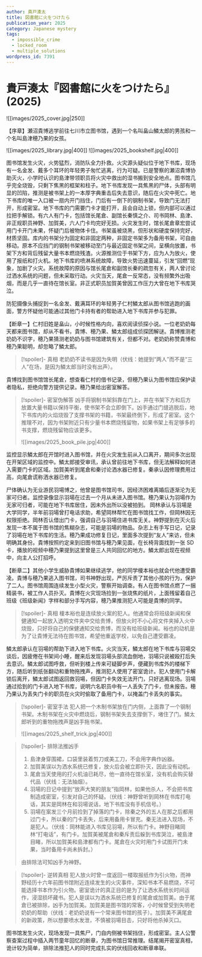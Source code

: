 ```yaml
---
author: 貴戸湊太
title: 図書館に火をつけたら
publication_year: 2025
category: Japanese mystery
tags:
  - impossible_crime
  - locked_room
  - multiple_solutions
wordpress_id: 7391
---
```


# 貴戸湊太『図書館に火をつけたら』(2025)

![[images/2025_cover.jpg|250]]

【序章】瀬沼貴博逃学前往七川市立图书馆，遇到一个名叫畠山鱗太郎的男孩和一个名叫島津穂乃果的女孩。

![[images/2025_library.jpg|400]]
![[images/2025_bookshelf.jpg|400]]

图书馆发生火灾，火势猛烈，消防队全力扑救。火灾源头疑似位于地下书库，现场有一名金发、戴多个耳环的年轻男子匆忙逃离，行为可疑。已是警察的瀬沼貴博协助灭火，小学时认识的島津带领职员将火灾中救出的湿书搬到安全地点。图书馆几乎完全烧毁，只剩下焦黑的框架和柱子。地下书库发现一具焦黑的尸体，头部有明显的凹陷，推测是被书架上的一本厚字典重击后失去意识，随后在火灾中死亡。地下书库的唯一入口被一扇内开门挡住，门后有一倒下的钢制书架，导致门无法打开，形成密室。地下书库的门需要门卡才能打开，且会自动上锁，但内部可以通过拉把手解锁。有六人有门卡，包括馆长尾倉、副馆长秦慎之介、司书岡林、島津、非正规职员神野、加賀美，六人门卡均完好无损。火灾发生时，馆长尾倉章宏尝试用门卡开门未果，怀疑门后被物体卡住。书架虽被烧黑，但形状和硬度保持完好，材质坚固。库内的书架分为固定和非固定两种，非固定书架多为备用书架，可自由移动。原本不应挡门的钢制书架被移动至门与最近固定书架之间，呈横向放置，书架下方和背后残留大量书本燃烧残渣。火源推测位于书架下方，应为人为放火，使用了报纸和打火机。地下书库的喷淋系统故障，导致火势迅速蔓延，引发“回燃”现象，加剧了火灾。系统故障的原因与馆长尾倉和副馆长秦的疏忽有关，两人曾讨论过洒水系统的问题，但未采取行动。火灾当天，尾倉一反常态，没有频繁外出吸烟，而是几乎一直待在馆长室。非正式职员加賀美曾因工作压力大曾在地下书库哭泣。

防犯摄像头捕捉到一名金发、戴满耳环的年轻男子仁村鱗太郎从图书馆逃跑的画面，警方怀疑他可能通过其他门卡持有者的帮助进入地下书库并参与犯罪。

【断章一】仁村旧姓是畠山，小时候性格内向，喜欢阅读侦探小说。一位老奶奶每天都来图书馆，却从不看书，貴博、穂乃果、鱗太郎组成侦探团解谜。貴博推测老奶奶不识字，穂乃果猜测老奶奶与图书馆建筑有关，但都不对。老奶奶称赞貴博和穂乃果聪明，却忽略了鱗太郎。

> [!spoiler]- 真相
> 老奶奶不读书是因为失明（伏线：她提到“两人”而不是“三人”在场，是因为鱗太郎当时没有出声）。

貴博找到图书馆馆长尾倉，想查看仁村的借书记录，但穂乃果认为图书馆应保护读者隐私，拒绝向警方提供记录。穂乃果给出密室解答。

> [!spoiler]- 密室伪解答
> 凶手将钢制书架斜靠在门上，并在书架下方和后方放置大量书籍以保持平衡，使书架不会立即倒下。凶手通过门缝逃脱后，地下书库内的火焰烧毁了支撑书架的书籍，书架最终倒下，形成了密室。这个推理不对，因为书架附近只有少量书本燃烧残留物，如果书架上有足够多的书支撑，燃烧残留物应该更多。
> 
> ![[images/2025_book_pile.jpg|400]]

监控显示鱗太郎在开馆时进入图书馆，并在火灾发生前从入口离开，期间多次出现在开架区域的监控中。鱗太郎接受审讯，承认曾前往地下书库，但无法解释如何进入需要门卡的区域。加賀美听到尾倉和秦讨论洒水器已修复。秦承认因修理费用过高，向尾倉谎称洒水器已修复。

尸体确认为无业游民羽場博之，他曾是图书馆司书，因经济困难离婚后逐渐沦为无家可归者。监控录像显示羽場在过去一个月从未进入图书馆。穂乃果认为羽場作为无家可归者，可能在地下书库居住，因未外出所以没被拍到。 岡林承认与羽場是大学同学，半年前羽場曾打电话求助，希望岡林帮忙在图书馆找工作，但岡林因无权限拒绝。岡林否认借出门卡，强调自己与羽場住进书库无关。神野提到在灭火后发现一本不属于图书馆的焦糊杂志，可能是羽場的物品。杂志上有手写日记，记录了羽場在地下书库的生活。穂乃果成功修复日记，里面多次提到“友人”来访，但未明确其身份。貴博按照约定来到旧图书馆与穂乃果见面，在长椅背面找到一张 SD 卡，播放的视频中穂乃果提到这里曾是三人共同回忆的地方。鱗太郎出现在视频中，向主人公打招呼。

【断章二】其他小学生威胁貴博如果继续逃学，他的同学榎本裕也就会代他遭受霸凌。貴博与穂乃果逃入图书馆，司书神野出现，严厉斥责了其他小孩的行为，保护了二人。图书馆周围连续发生小型火灾，警察开始调查。有人在图书馆点燃了一捆精装书，被工作人员扑灭。貴博在火灾现场捡到一张烧焦的纸片，上面残留着自己班级《班级新闻》字样和部分手写内容，穂乃果推测犯人可能是貴博的同学。

> [!spoiler]- 真相
> 榎本裕也是连续放火案的犯人。他通常会将班级新闻和保健通知一起放入透明文件夹中交给贵博，但放火时不小心将文件夹掉入火中烧毁，只好将自己的保健通知交给贵博，而没有给班级新闻。裕也的动机是为了让貴博无法待在图书馆，希望他重返学校，以免自己遭受霸凌。

鱗太郎承认在羽場的帮助下进入地下书库。火灾当天，鱗太郎在地下书库与羽場交谈后，因疲倦在书架间小睡，醒来后发现羽場头部流血倒地，羽場只说被殴打后失去意识。鱗太郎试图呼救，但听到楼上传来可疑脚步声，便藏到书库外的楼梯下方，随后听到纸张翻动和重物拖拽声，推测犯人使用了密室诡计。犯人使用门卡解锁后离开，鱗太郎试图返回救羽場，但因门卡失效无法开门，只好逃离现场。羽場通过拾到的门卡进入地下书库，说明六名职员中有一人丢失了门卡，但未报告。穂乃果认为丢失门卡的职员在火灾时偷取了备用门卡，以掩盖门卡丢失的事实。

> [!spoiler]- 密室手法
> 犯人把一个木制书架放在门内侧，上面靠了一个钢制书架。木制书架在火灾中燃烧后，钢制书架失去支撑倒下，堵住了门。鱗太郎听到的重物拖拽声是凶手拖书架。
> 
> ![[images/2025_shelf_trick.jpg|400]]

> [!spoiler]- 排除法推凶手
> 1. 島津身穿围裙，口袋里装着剪刀或美工刀，不会用字典作凶器。
> 2. 加賀美误以为洒水系统已修复，放火后会被立即扑灭，因此没有动机。
> 3. 尾倉当天使用的打火机油已耗尽，他一直待在馆长室，没有机会购买替代品（伏线：无法抽烟）。
> 4. 羽場的日记中提到“放声大笑的朋友”指岡林，如果他杀人，不会把书库制造成密室，引发对自己的怀疑。（伏线：神野曾听到岡林在书库打电话，其实是岡林在和羽場说话，地下书库没有手机信号。）
> 5. 羽場在案发三个月前捡到了掉落的门卡，除秦之外的五人在那之后都用过门卡，所以秦的门卡丢失，后来用备用卡冒充。秦无法进入现场，不是犯人。（伏线：岡林能进入书库见羽場，所以有门卡。神野目睹岡林“打电话”，有门卡。加賀美被尾倉和秦斥责后躲到书库哭泣，被島津目睹，所以加賀美和島津都有门卡。尾倉在火灾时用门卡试图开门未果，当时备用卡尚未拆封。）
> 
> 由排除法可知凶手为神野。

> [!spoiler]- 逆转真相
> 犯人放火时曾一度返回一楼取报纸作为引火物，而神野经历十六年前图书馆附近连续发生的火灾事件，深知书本不易燃烧，不可能选择书本作为引火物。密室诡计的真正目的是为了让洒水系统长时间运作，浸湿损坏藏书。犯人是误以为洒水系统已修复的尾倉或加賀美。由于尾倉已被排除，凶手为加賀美。加賀美是图书馆的常客，小时候曾受到失明老奶奶的帮助（伏线：老奶奶说有一个常来图书馆的孩子）。加賀美不满尾倉的新政策，所以想要喷水发泄，不慎被羽場目击，只好将他杀掉灭口。

图书馆发生火灾，现场发现一具焦尸，门自内侧被书架挡住，形成密室。主人公警察查案过程中插入两节童年回忆的断章，为图书馆日常推理。结尾揭开密室真相，诡计较为简单，排除法推犯人的同时完成扎实的伏线回收和断章串联。